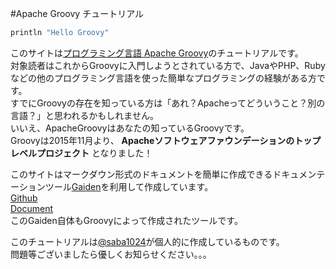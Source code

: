 #Apache Groovy チュートリアル

```groovy
println "Hello Groovy"
```

このサイトは[プログラミング言語 Apache Groovy](http://www.groovy-lang.org/)のチュートリアルです。  
対象読者はこれからGroovyに入門しようとされている方で、JavaやPHP、Rubyなどの他のプログラミング言語を使った簡単なプログラミングの経験がある方です。  
すでにGroovyの存在を知っている方は「あれ？Apacheってどういうこと？別の言語？」と思われるかもしれません。  
いいえ、ApacheGroovyはあなたの知っているGroovyです。  
Groovyは2015年11月より、 **Apacheソフトウェアファウンデーションのトップレベルプロジェクト** となりました！

このサイトはマークダウン形式のドキュメントを簡単に作成できるドキュメンテーションツール[Gaiden](https://github.com/kobo/gaiden)を利用して作成しています。  
[Github](https://github.com/kobo/gaiden)  
[Document](http://kobo.github.io/gaiden/)  
このGaiden自体もGroovyによって作成されたツールです。

このチュートリアルは[@saba1024](https://twitter.com/saba1024)が個人的に作成しているものです。  
問題等ございましたら優しくお知らせください。。。
